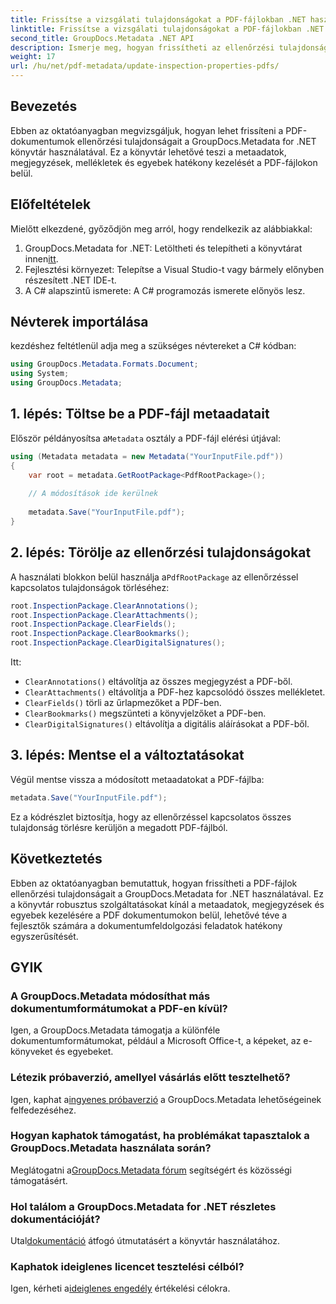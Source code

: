 ```yaml
---
title: Frissítse a vizsgálati tulajdonságokat a PDF-fájlokban .NET használatával
linktitle: Frissítse a vizsgálati tulajdonságokat a PDF-fájlokban .NET használatával
second_title: GroupDocs.Metadata .NET API
description: Ismerje meg, hogyan frissítheti az ellenőrzési tulajdonságokat PDF-dokumentumokban a GroupDocs.Metadata for .NET használatával. Hatékonyan kezelheti a metaadatokat és a megjegyzéseket a C# segítségével.
weight: 17
url: /hu/net/pdf-metadata/update-inspection-properties-pdfs/
---
```

## Bevezetés
Ebben az oktatóanyagban megvizsgáljuk, hogyan lehet frissíteni a PDF-dokumentumok ellenőrzési tulajdonságait a GroupDocs.Metadata for .NET könyvtár használatával. Ez a könyvtár lehetővé teszi a metaadatok, megjegyzések, mellékletek és egyebek hatékony kezelését a PDF-fájlokon belül.
## Előfeltételek
Mielőtt elkezdené, győződjön meg arról, hogy rendelkezik az alábbiakkal:
1.  GroupDocs.Metadata for .NET: Letöltheti és telepítheti a könyvtárat innen[itt](https://releases.groupdocs.com/metadata/net/).
2. Fejlesztési környezet: Telepítse a Visual Studio-t vagy bármely előnyben részesített .NET IDE-t.
3. A C# alapszintű ismerete: A C# programozás ismerete előnyös lesz.

## Névterek importálása
kezdéshez feltétlenül adja meg a szükséges névtereket a C# kódban:
```csharp
using GroupDocs.Metadata.Formats.Document;
using System;
using GroupDocs.Metadata;
```
## 1. lépés: Töltse be a PDF-fájl metaadatait
 Először példányosítsa a`Metadata` osztály a PDF-fájl elérési útjával:
```csharp
using (Metadata metadata = new Metadata("YourInputFile.pdf"))
{
    var root = metadata.GetRootPackage<PdfRootPackage>();
    
    // A módosítások ide kerülnek
    
    metadata.Save("YourInputFile.pdf");
}
```
## 2. lépés: Törölje az ellenőrzési tulajdonságokat
 A használati blokkon belül használja a`PdfRootPackage` az ellenőrzéssel kapcsolatos tulajdonságok törléséhez:
```csharp
root.InspectionPackage.ClearAnnotations();
root.InspectionPackage.ClearAttachments();
root.InspectionPackage.ClearFields();
root.InspectionPackage.ClearBookmarks();
root.InspectionPackage.ClearDigitalSignatures();
```
Itt:
- `ClearAnnotations()` eltávolítja az összes megjegyzést a PDF-ből.
- `ClearAttachments()` eltávolítja a PDF-hez kapcsolódó összes mellékletet.
- `ClearFields()` törli az űrlapmezőket a PDF-ben.
- `ClearBookmarks()` megszünteti a könyvjelzőket a PDF-ben.
- `ClearDigitalSignatures()` eltávolítja a digitális aláírásokat a PDF-ből.
## 3. lépés: Mentse el a változtatásokat
Végül mentse vissza a módosított metaadatokat a PDF-fájlba:
```csharp
metadata.Save("YourInputFile.pdf");
```
Ez a kódrészlet biztosítja, hogy az ellenőrzéssel kapcsolatos összes tulajdonság törlésre kerüljön a megadott PDF-fájlból.

## Következtetés
Ebben az oktatóanyagban bemutattuk, hogyan frissítheti a PDF-fájlok ellenőrzési tulajdonságait a GroupDocs.Metadata for .NET használatával. Ez a könyvtár robusztus szolgáltatásokat kínál a metaadatok, megjegyzések és egyebek kezelésére a PDF dokumentumokon belül, lehetővé téve a fejlesztők számára a dokumentumfeldolgozási feladatok hatékony egyszerűsítését.

## GYIK
### A GroupDocs.Metadata módosíthat más dokumentumformátumokat a PDF-en kívül?
Igen, a GroupDocs.Metadata támogatja a különféle dokumentumformátumokat, például a Microsoft Office-t, a képeket, az e-könyveket és egyebeket.
### Létezik próbaverzió, amellyel vásárlás előtt tesztelhető?
 Igen, kaphat a[ingyenes próbaverzió](https://releases.groupdocs.com/) a GroupDocs.Metadata lehetőségeinek felfedezéséhez.
### Hogyan kaphatok támogatást, ha problémákat tapasztalok a GroupDocs.Metadata használata során?
 Meglátogatni a[GroupDocs.Metadata fórum](https://forum.groupdocs.com/c/metadata/14) segítségért és közösségi támogatásért.
### Hol találom a GroupDocs.Metadata for .NET részletes dokumentációját?
 Utal[dokumentáció](https://tutorials.groupdocs.com/metadata/net/) átfogó útmutatásért a könyvtár használatához.
### Kaphatok ideiglenes licencet tesztelési célból?
 Igen, kérheti a[ideiglenes engedély](https://purchase.groupdocs.com/temporary-license/) értékelési célokra.